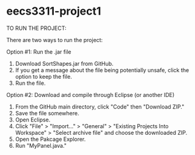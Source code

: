 # eecs3311-project1

TO RUN THE PROJECT:

There are two ways to run the project:

Option #1: Run the .jar file
  1. Download SortShapes.jar from GitHub.
  2. If you get a message about the file being potentially unsafe, click the option to keep the file.
  3. Run the file.
  
Option #2: Download and compile through Eclipse (or another IDE)
  1. From the GitHub main directory, click "Code" then "Download ZIP."
  2. Save the file somewhere.
  3. Open Eclipse.
  4. Click "File" > "Import..." > "General" > "Existing Projects Into Workspace" > "Select archive file" and choose the downloaded ZIP.
  5. Open the Pakcage Explorer.
  6. Run "MyPanel.java."
